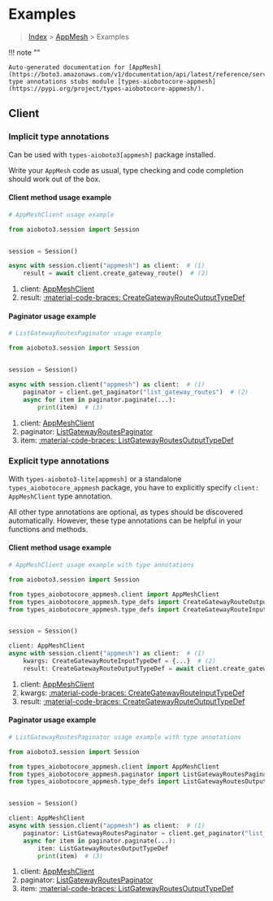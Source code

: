 # Examples

> [Index](../README.md) > [AppMesh](./README.md) > Examples

!!! note ""

    Auto-generated documentation for [AppMesh](https://boto3.amazonaws.com/v1/documentation/api/latest/reference/services/appmesh.html#appmesh)
    type annotations stubs module [types-aiobotocore-appmesh](https://pypi.org/project/types-aiobotocore-appmesh/).

## Client

### Implicit type annotations

Can be used with `types-aioboto3[appmesh]` package installed.

Write your `AppMesh` code as usual,
type checking and code completion should work out of the box.



#### Client method usage example

```python
# AppMeshClient usage example

from aioboto3.session import Session


session = Session()

async with session.client("appmesh") as client:  # (1)
    result = await client.create_gateway_route()  # (2)
```

1. client: [AppMeshClient](./client.md)
2. result: [:material-code-braces: CreateGatewayRouteOutputTypeDef](./type_defs.md#creategatewayrouteoutputtypedef)



#### Paginator usage example

```python
# ListGatewayRoutesPaginator usage example

from aioboto3.session import Session


session = Session()

async with session.client("appmesh") as client:  # (1)
    paginator = client.get_paginator("list_gateway_routes")  # (2)
    async for item in paginator.paginate(...):
        print(item)  # (3)
```

1. client: [AppMeshClient](./client.md)
2. paginator: [ListGatewayRoutesPaginator](./paginators.md#listgatewayroutespaginator)
3. item: [:material-code-braces: ListGatewayRoutesOutputTypeDef](./type_defs.md#listgatewayroutesoutputtypedef)




### Explicit type annotations

With `types-aioboto3-lite[appmesh]`
or a standalone `types_aiobotocore_appmesh` package, you have to explicitly specify
`client: AppMeshClient` type annotation.

All other type annotations are optional, as types should be discovered automatically.
However, these type annotations can be helpful in your functions and methods.


#### Client method usage example

```python
# AppMeshClient usage example with type annotations

from aioboto3.session import Session

from types_aiobotocore_appmesh.client import AppMeshClient
from types_aiobotocore_appmesh.type_defs import CreateGatewayRouteOutputTypeDef
from types_aiobotocore_appmesh.type_defs import CreateGatewayRouteInputTypeDef


session = Session()

client: AppMeshClient
async with session.client("appmesh") as client:  # (1)
    kwargs: CreateGatewayRouteInputTypeDef = {...}  # (2)
    result: CreateGatewayRouteOutputTypeDef = await client.create_gateway_route(**kwargs)  # (3)
```

1. client: [AppMeshClient](./client.md)
2. kwargs: [:material-code-braces: CreateGatewayRouteInputTypeDef](./type_defs.md#creategatewayrouteinputtypedef)
3. result: [:material-code-braces: CreateGatewayRouteOutputTypeDef](./type_defs.md#creategatewayrouteoutputtypedef)



#### Paginator usage example

```python
# ListGatewayRoutesPaginator usage example with type annotations

from aioboto3.session import Session

from types_aiobotocore_appmesh.client import AppMeshClient
from types_aiobotocore_appmesh.paginator import ListGatewayRoutesPaginator
from types_aiobotocore_appmesh.type_defs import ListGatewayRoutesOutputTypeDef


session = Session()

client: AppMeshClient
async with session.client("appmesh") as client:  # (1)
    paginator: ListGatewayRoutesPaginator = client.get_paginator("list_gateway_routes")  # (2)
    async for item in paginator.paginate(...):
        item: ListGatewayRoutesOutputTypeDef
        print(item)  # (3)
```

1. client: [AppMeshClient](./client.md)
2. paginator: [ListGatewayRoutesPaginator](./paginators.md#listgatewayroutespaginator)
3. item: [:material-code-braces: ListGatewayRoutesOutputTypeDef](./type_defs.md#listgatewayroutesoutputtypedef)




